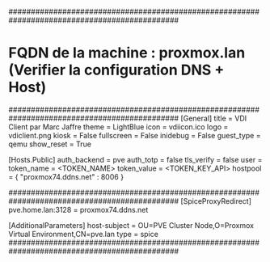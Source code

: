 ##############################################################################################
# FQDN de la machine : proxmox.lan (Verifier la configuration DNS + Host)
##############################################################################################
[General]
title         = VDI Client par Marc Jaffre
theme         = LightBlue
icon          = vdiicon.ico
logo          = vdiclient.png
kiosk         = False
fullscreen    = False
inidebug      = False
guest_type    = qemu
show_reset    = True

[Hosts.Public]
auth_backend  = pve
auth_totp     = false
tls_verify    = false
user          = <USERNAME>
token_name    = <TOKEN_NAME>
token_value   = <TOKEN_KEY_API>
hostpool      = { "proxmox74.ddns.net" : 8006 }

##############################################################################################
[SpiceProxyRedirect]
pve.home.lan:3128 = proxmox74.ddns.net

[AdditionalParameters]
host-subject      = OU=PVE Cluster Node,O=Proxmox Virtual Environment,CN=pve.lan
type              = spice
##############################################################################################
